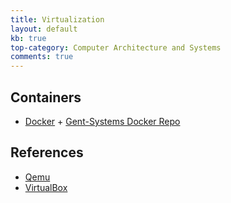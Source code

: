 ```yaml
---
title: Virtualization
layout: default
kb: true
top-category: Computer Architecture and Systems
comments: true
---
```


## Containers

* [Docker](https://www.docker.com/)
        + [Gent-Systems Docker Repo](https://hub.docker.com/u/gentsystems/)

## References

* [Qemu](http://wiki.qemu-project.org/Main_Page)
* [VirtualBox](https://www.virtualbox.org/wiki/VirtualBox)

